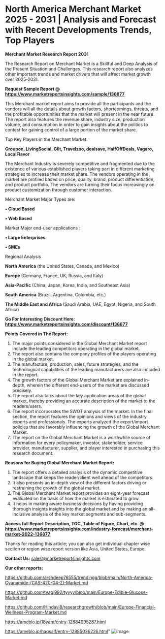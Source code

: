 # North America Merchant Market 2025 - 2031 | Analysis and Forecast with Recent Developments Trends, Top Players

<strong>Merchant Market Research Report 2031</strong>

The Research Report on Merchant Market is a Skillful and Deep Analysis of the Present Situation and Challenges. This research report also analyzes other important trends and market drivers that will affect market growth over 2025-2031.

<strong>Request Sample Report @ <a href=https://www.marketreportsinsights.com/sample/136877>https://www.marketreportsinsights.com/sample/136877</a></strong>

This Merchant market report aims to provide all the participants and the vendors will all the details about growth factors, shortcomings, threats, and the profitable opportunities that the market will present in the near future. The report also features the revenue share, industry size, production volume, and consumption in order to gain insights about the politics to contest for gaining control of a large portion of the market share.

Top Key Players in the Merchant Market:

<strong>Groupon, LivingSocial, Gilt, Travelzoo, dealsave, HalfOffDeals, Vagaro, LocalFlavor</strong>

The Merchant Industry is severely competitive and fragmented due to the existence of various established players taking part in different marketing strategies to increase their market share. The vendors operating in the market are profiled based on price, quality, brand, product differentiation, and product portfolio. The vendors are turning their focus increasingly on product customization through customer interaction.

Merchant Market Major Types are:

<strong>• Cloud Based

• Web Based</strong>

Market Major end-user applications :

<strong>• Large Enterprises

• SMEs</strong>

Regional Analysis

</u><strong><b>North America</b></strong> (the United States, Canada, and Mexico)

<strong><b>Europe </b></strong>(Germany, France, UK, Russia, and Italy)

<strong><b>Asia-Pacific</b></strong> (China, Japan, Korea, India, and Southeast Asia)

<strong><b>South America</b></strong> (Brazil, Argentina, Colombia, etc.)

<strong><b>The Middle East and Africa</b></strong> (Saudi Arabia, UAE, Egypt, Nigeria, and South Africa)

<strong>Go For Interesting Discount Here: <a href=https://www.marketreportsinsights.com/discount/136877>https://www.marketreportsinsights.com/discount/136877</a></strong>

<strong>Points Covered in The Report:</strong>
<ol>
  <li>The major points considered in the Global Merchant Market report include the leading competitors operating in the global market.</li>
  <li>The report also contains the company profiles of the players operating in the global market.</li>
  <li>The manufacture, production, sales, future strategies, and the technological capabilities of the leading manufacturers are also included in the report.</li>
  <li>The growth factors of the Global Merchant Market are explained in-depth, wherein the different end-users of the market are discussed precisely.</li>
  <li>The report also talks about the key application areas of the global market, thereby providing an accurate description of the market to the readers/users.</li>
  <li>The report incorporates the SWOT analysis of the market. In the final section, the report features the opinions and views of the industry experts and professionals. The experts analyzed the export/import policies that are favorably influencing the growth of the Global Merchant Market.</li>
  <li>The report on the Global Merchant Market is a worthwhile source of information for every policymaker, investor, stakeholder, service provider, manufacturer, supplier, and player interested in purchasing this research document.</li>
</ol>
<strong>Reasons for Buying Global Merchant Market Report:</strong>

<ol>
  <li>The report offers a detailed analysis of the dynamic competitive landscape that keeps the reader/client well ahead of the competitors.</li>
  <li>It also presents an in-depth view of the different factors driving or restraining the growth of the global market.</li>
  <li>The Global Merchant Market report provides an eight-year forecast evaluated on the basis of how the market is estimated to grow.</li>
  <li>It helps in making aware business decisions by having providing thorough insights insights into the global market and by making an all-inclusive analysis of the key market segments and sub-segments.</li>
</ol>
<strong>Access full Report Description, TOC, Table of Figure, Chart, etc. @ <a href=https://www.marketreportsinsights.com/industry-forecast/merchant-market-2022-136877>https://www.marketreportsinsights.com/industry-forecast/merchant-market-2022-136877</a></strong>


Thanks for reading this article; you can also get individual chapter wise section or region wise report version like Asia, United States, Europe.

<strong>Contact Us:</strong>
sales@marketreportsinsights.com

<strong>Our other reports:</strong>

<a href=https://github.com/arshdeep76555/trendingg/blob/main/North-America-Cyanamide-(CAS-420-04-2)-Market.md>https://github.com/arshdeep76555/trendingg/blob/main/North-America-Cyanamide-(CAS-420-04-2)-Market.md</a>

<a href=https://github.com/tyagi992/tyyyy/blob/main/Europe-Edible-Glucose-Market.md>https://github.com/tyagi992/tyyyy/blob/main/Europe-Edible-Glucose-Market.md</a>

<a href=https://github.com/Hindavi8/researchgrowth/blob/main/Europe-Financial-Wellness-Program-Market.md>https://github.com/Hindavi8/researchgrowth/blob/main/Europe-Financial-Wellness-Program-Market.md</a>

<a href=https://ameblo.jp/18yam/entry-12884995287.html>https://ameblo.jp/18yam/entry-12884995287.html</a>

<a href=https://ameblo.jp/haqsaif/entry-12885036226.html>https://ameblo.jp/haqsaif/entry-12885036226.html</a>"
![image](https://github.com/user-attachments/assets/5c4a858f-ccef-48fc-bf07-b7f7f94bdaa3)
